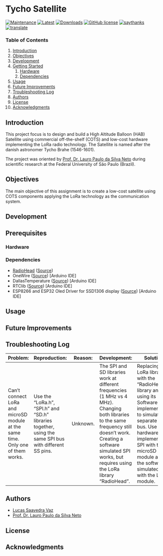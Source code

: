 # Tycho Satellite
[![Maintenance](https://img.shields.io/badge/Maintained%3F-Yes-brightgreen.svg)](https://GitHub.com/lucasssvaz/IC-CubeSat/graphs/commit-activity)
[![Latest](https://img.shields.io/github/v/release/lucasssvaz/IC-CubeSat?include_prereleases&label=Release)](https://github.com/lucasssvaz/IC-CubeSat/releases/latest)
[![Downloads](https://img.shields.io/github/downloads/lucasssvaz/IC-CubeSat/total?label=Downloads)](https://github.com/lucasssvaz/IC-CubeSat/releases/latest)
[![GitHub license](https://img.shields.io/github/license/lucasssvaz/IC-CubeSat?color=yellow&label=License)](https://github.com/lucasssvaz/IC-CubeSat/blob/master/LICENSE)
[![saythanks](https://img.shields.io/badge/Say-Thanks-ff69b4.svg)](https://saythanks.io/to/lucasssvaz)
[![translate](https://img.shields.io/badge/Help%20Us-Translate-blue.svg)](https://gitlocalize.com/repo/3252)

### Table of Contents

1. [Introduction](#introduction)
2. [Objectives](#objectives)
3. [Development](#development)
4. [Getting Started](#getting-started)
	1. [Hardware](#hardware)
	2. [Dependencies](#dependencies)
5. [Usage](#usage)
6. [Future Improvements](#future-improvements)
7. [Troubleshooting Log](#troubleshooting-log)
8. [Authors](#authors)
9. [License](#license)
10. [Acknowledgments](#scknowledgments)
  

## Introduction
This project focus is to design and build a High Altitude Balloon (HAB) Satellite using commercial off-the-shelf (COTS) and low-cost hardware implementing the LoRa radio technology.
The Satellite is named after the danish astronomer Tycho Brahe (1546-1601).

The project was oriented by [Prof. Dr. Lauro Paulo da Silva Neto](http://lattes.cnpq.br/3979447098275675) during scientific research at the Federal University of São Paulo (Brazil). 

## Objectives

The main objective of this assignment is to create a low-cost satellite using COTS components applying the LoRa technology as the communication system.

## Development

## Prerequisites

### Hardware

### Dependencies
- [RadioHead](http://www.airspayce.com/mikem/arduino/RadioHead/) ([Source](https://github.com/PaulStoffregen/RadioHead))
- OneWire ([Source](https://github.com/PaulStoffregen/OneWire)) [Arduino IDE]
- DallasTemperature ([Source](https://github.com/milesburton/Arduino-Temperature-Control-Library)) [Arduino IDE]
- RTClib ([Source](https://github.com/adafruit/RTClib)) [Arduino IDE]
- ESP8266 and ESP32 Oled Driver for SSD1306 display ([Source](https://github.com/ThingPulse/esp8266-oled-ssd1306)) [Arduino IDE]

## Usage

## Future Improvements

## Troubleshooting Log

| Problem: | Reproduction: | Reason: | Development: | Solution: |
|----------|---------------|---------|--------------|-----------|
Can’t connect LoRa and microSD module at the same time. Only one of them works.|Use the “LoRa.h”, “SPI.h” and “SD.h” libraries together, using the same SPI bus with different SS pins.|Unknown.|The SPI and SD libraries work at different frequencies (1 MHz vs 4 MHz). Changing both libraries to the same frequency still doesn’t work. Creating a software simulated SPI works, but requires using the LoRa library “RadioHead”.|Replacing the LoRa library with the “RadioHead” library and using its Software SPI implementation to simulate a separate SPI bus. Use the hardware implemented SPI with the microSD module and the software simulated SPI with the LoRa module.


## Authors

- [Lucas Saavedra Vaz](http://lattes.cnpq.br/9960344593786290)
- [Prof. Dr. Lauro Paulo da Silva Neto](http://lattes.cnpq.br/3979447098275675)

## License

## Acknowledgments